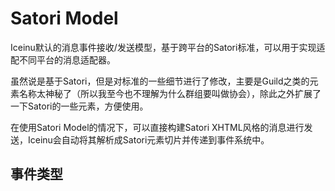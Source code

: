 # Satori Model

Iceinu默认的消息事件接收/发送模型，基于跨平台的Satori标准，可以用于实现适配不同平台的消息适配器。

虽然说是基于Satori，但是对标准的一些细节进行了修改，主要是Guild之类的元素名称太神秘了（所以我至今也不理解为什么群组要叫做协会），除此之外扩展了一下Satori的一些元素，方便使用。

在使用Satori Model的情况下，可以直接构建Satori XHTML风格的消息进行发送，Iceinu会自动将其解析成Satori元素切片并传递到事件系统中。

## 事件类型
